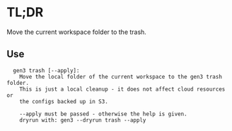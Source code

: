 # TL;DR

Move the current workspace folder to the trash.

## Use

```
  gen3 trash [--apply]:
    Move the local folder of the current workspace to the gen3 trash folder.
    This is just a local cleanup - it does not affect cloud resources or
    the configs backed up in S3.
    
    --apply must be passed - otherwise the help is given.
    dryrun with: gen3 --dryrun trash --apply
```
